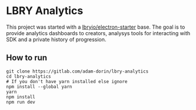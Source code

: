 # LBRY Analytics

This project was started with a [lbryio/electron-starter](https://github.com/lbryio/electron-starter "Electron Starter") base.
The goal is to provide analytics dashboards to creators, analysys tools for interacting with SDK and a private history of progression.

## How to run

```
git clone https://gitlab.com/adam-dorin/lbry-analytics
cd lbry-analytics
# If you don't have yarn installed else ignore
npm install --global yarn
yarn
npm install
npm run dev
```
